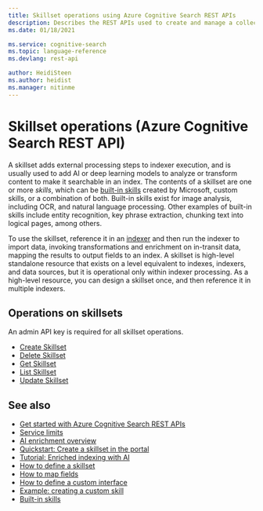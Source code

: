 ```yaml
---
title: Skillset operations using Azure Cognitive Search REST APIs
description: Describes the REST APIs used to create and manage a collection of cognitive skills used in an Azure Cognitive Search indexer pipeline.
ms.date: 01/18/2021

ms.service: cognitive-search
ms.topic: language-reference
ms.devlang: rest-api

author: HeidiSteen
ms.author: heidist
ms.manager: nitinme
---
```

# Skillset operations (Azure Cognitive Search REST API)

A skillset adds external processing steps to indexer execution, and is usually used to add AI or deep learning models to analyze or transform content to make it searchable in an index. The contents of a skillset are one or more *skills*, which can be [built-in skills](https://docs.microsoft.com/azure/search/cognitive-search-predefined-skills) created by Microsoft, custom skills, or a combination of both.  Built-in skills exist for image analysis, including OCR, and natural language processing. Other examples of built-in skills include entity recognition, key phrase extraction, chunking text into logical pages, among others.

To use the skillset, reference it in an [indexer](create-indexer.md) and then run the indexer to import data, invoking transformations and enrichment on in-transit data, mapping the results to output fields to an index. A skillset is high-level standalone resource that exists on a level equivalent to indexes, indexers, and data sources, but it is operational only within indexer processing. As a high-level resource, you can design a skillset once, and then reference it in multiple indexers. 

## Operations on skillsets

An admin API key is required for all skillset operations.

+ [Create Skillset](create-skillset.md)
+ [Delete Skillset](delete-skillset.md)
+ [Get Skillset](get-skillset.md)
+ [List Skillset](list-skillset.md)
+ [Update Skillset](update-skillset.md) 

## See also  

+ [Get started with Azure Cognitive Search REST APIs](https://docs.microsoft.com/azure/search/search-get-started-rest)   
+ [Service limits](https://azure.microsoft.com/documentation/articles/search-limits-quotas-capacity/)   
+ [AI enrichment overview](https://docs.microsoft.com/azure/search/cognitive-search-concept-intro)
+ [Quickstart: Create a skillset in the portal](https://docs.microsoft.com/azure/search/cognitive-search-quickstart-blob)
+ [Tutorial: Enriched indexing with AI](https://docs.microsoft.com/azure/search/cognitive-search-tutorial-blob)
+ [How to define a skillset](https://docs.microsoft.com/azure/search/cognitive-search-defining-skillset)
+ [How to map fields](https://docs.microsoft.com/azure/search/cognitive-search-output-field-mapping)
+ [How to define a custom interface](https://docs.microsoft.com/azure/search/cognitive-search-custom-skill-interface)
+ [Example: creating a custom skill](https://docs.microsoft.com/azure/search/cognitive-search-create-custom-skill-example)
+ [Built-in skills](https://docs.microsoft.com/azure/search/cognitive-search-predefined-skills)
